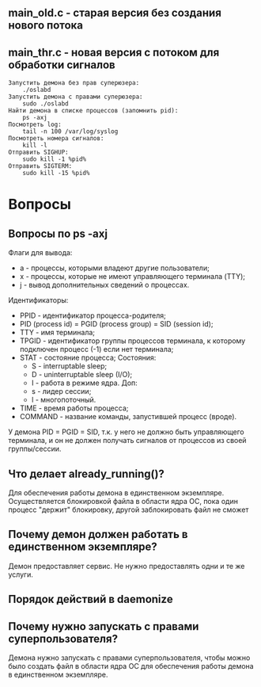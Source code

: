 ## main_old.c - старая версия без создания нового потока
## main_thr.c - новая версия с потоком для обработки сигналов

```
Запустить демона без прав суперюзера:
    ./oslabd
Запустить демона с правами суперюзера:
    sudo ./oslabd
Найти демона в списке процессов (запомнить pid):
    ps -axj
Посмотреть log:
    tail -n 100 /var/log/syslog
Посмотреть номера сигналов:
    kill -l
Отправить SIGHUP:
    sudo kill -1 %pid%
Отправить SIGTERM:
    sudo kill -15 %pid%
```
# Вопросы
## Вопросы по ps -axj
Флаги для вывода:
- a - процессы, которыми владеют другие пользователи;
- x - процессы, которые не имеют управляющего терминала (TTY);
- j - вывод дополнительных сведений о процессах.

Идентификаторы:
- PPID - идентификатор процесса-родителя;
- PID (process id) = PGID (process group) = SID (session id);
- TTY - имя терминала;
- TPGID - идентификатор группы процессов терминала, к которому подключен процесс (-1) если нет терминала;
- STAT - состояние процесса;
    Состояния:
    - S - interruptable sleep;
    - D - uninterruptable sleep (I/O);
    - I - работа в режиме ядра.
    Доп:
    - s - лидер сессии;
    - l - многопоточный.
 - TIME - время работы процесса;
 - COMMAND - название команды, запустившей процесс (вроде).
 
У демона PID = PGID = SID, т.к. у него не должно быть управляющего терминала, и он не должен получать сигналов от процессов из своей группы/сессии.
 
## Что делает already_running()?
Для обеспечения работы демона в единственном экземпляре. Осуществляется блокировкой файла в области ядра ОС, пока один процесс "держит" блокировку, другой заблокировать файл не сможет

## Почему демон должен работать в единственном экземпляре?
Демон предоставляет сервис. Не нужно предоставлять одни и те же услуги.

## Порядок действий в daemonize

## Почему нужно запускать с правами суперпользователя?
Демона нужно запускать с правами суперпользователя, чтобы можно было создать файл в области ядра ОС для обеспечения работы демона в единственном экземпляре.
